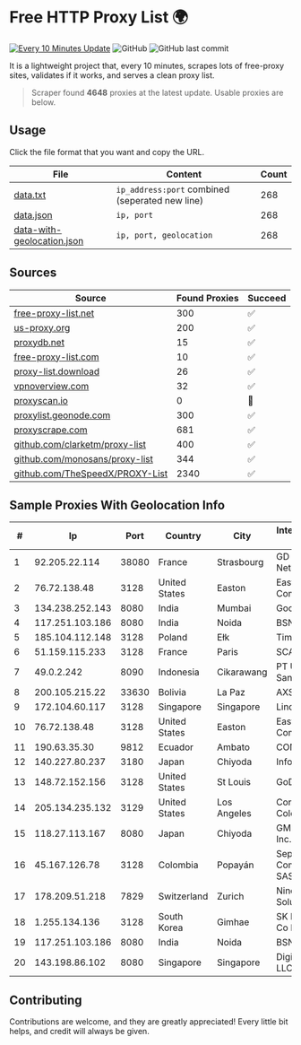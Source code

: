 
# Free HTTP Proxy List 🌍

[![Every 10 Minutes Update](https://github.com/mertguvencli/http-proxy-list/actions/workflows/main.yml/badge.svg?branch=main)](https://github.com/mertguvencli/http-proxy-list/actions/workflows/main.yml)
![GitHub](https://img.shields.io/github/license/mertguvencli/http-proxy-list)
![GitHub last commit](https://img.shields.io/github/last-commit/mertguvencli/http-proxy-list)

It is a lightweight project that, every 10 minutes, scrapes lots of free-proxy sites, validates if it works, and serves a clean proxy list.


> Scraper found **4648** proxies at the latest update. Usable proxies are below.

## Usage

Click the file format that you want and copy the URL.


|File|Content|Count|
|----|-------|-----|
|[data.txt](https://raw.githubusercontent.com/mertguvencli/http-proxy-list/main/proxy-list/data.txt)|`ip_address:port` combined (seperated new line)|268|
|[data.json](https://raw.githubusercontent.com/mertguvencli/http-proxy-list/main/proxy-list/data.json)|`ip, port`|268|
|[data-with-geolocation.json](https://raw.githubusercontent.com/mertguvencli/http-proxy-list/main/proxy-list/data-with-geolocation.json)|`ip, port, geolocation`|268|

## Sources

|Source|Found Proxies|Succeed|
|------|-------------|-------|
|[free-proxy-list.net](https://free-proxy-list.net)|300|✅|
|[us-proxy.org](https://www.us-proxy.org)|200|✅|
|[proxydb.net](http://proxydb.net)|15|✅|
|[free-proxy-list.com](https://free-proxy-list.com/?page=&port=&type%5B%5D=http&type%5B%5D=https&up_time=0&search=Search)|10|✅|
|[proxy-list.download](https://www.proxy-list.download/HTTP)|26|✅|
|[vpnoverview.com](https://vpnoverview.com/privacy/anonymous-browsing/free-proxy-servers)|32|✅|
|[proxyscan.io](https://www.proxyscan.io)|0|🚫|
|[proxylist.geonode.com](https://proxylist.geonode.com/api/proxy-list?limit=300&page=1&sort_by=lastChecked&sort_type=desc&protocols=http,https)|300|✅|
|[proxyscrape.com](https://api.proxyscrape.com/v2/?request=displayproxies&protocol=http&timeout=10000&country=all&ssl=all&anonymity=all)|681|✅|
|[github.com/clarketm/proxy-list](https://raw.githubusercontent.com/clarketm/proxy-list/master/proxy-list-raw.txt)|400|✅|
|[github.com/monosans/proxy-list](https://raw.githubusercontent.com/monosans/proxy-list/main/proxies/http.txt)|344|✅|
|[github.com/TheSpeedX/PROXY-List](https://raw.githubusercontent.com/TheSpeedX/PROXY-List/master/http.txt)|2340|✅|


## Sample Proxies With Geolocation Info

|#|Ip|Port|Country|City|Internet Service Provider|
|-|--|----|-------|----|-------------------------|
|1|92.205.22.114|38080|France|Strasbourg|GD MASS Network|
|2|76.72.138.48|3128|United States|Easton|Easton Utilities Commission|
|3|134.238.252.143|8080|India|Mumbai|Google LLC|
|4|117.251.103.186|8080|India|Noida|BSNL Internet|
|5|185.104.112.148|3128|Poland|Ełk|Timeweb-Artnet|
|6|51.159.115.233|3128|France|Paris|SCALEWAY|
|7|49.0.2.242|8090|Indonesia|Cikarawang|PT Usaha Adi Sanggoro|
|8|200.105.215.22|33630|Bolivia|La Paz|AXS Bolivia S. A.|
|9|172.104.60.117|3128|Singapore|Singapore|Linode, LLC|
|10|76.72.138.48|3128|United States|Easton|Easton Utilities Commission|
|11|190.63.35.30|9812|Ecuador|Ambato|CONECEL|
|12|140.227.80.237|3180|Japan|Chiyoda|InfoSphere|
|13|148.72.152.156|3128|United States|St Louis|GoDaddy.com|
|14|205.134.235.132|3129|United States|Los Angeles|Corporate Colocation Inc|
|15|118.27.113.167|8080|Japan|Chiyoda|GMO Internet, Inc.|
|16|45.167.126.78|3128|Colombia|Popayán|Sepcom Comunicaciones SAS|
|17|178.209.51.218|7829|Switzerland|Zurich|Nine Internet Solutions AG|
|18|1.255.134.136|3128|South Korea|Gimhae|SK Broadband Co Ltd|
|19|117.251.103.186|8080|India|Noida|BSNL Internet|
|20|143.198.86.102|8080|Singapore|Singapore|DigitalOcean, LLC|



## Contributing

Contributions are welcome, and they are greatly appreciated! Every
little bit helps, and credit will always be given.

